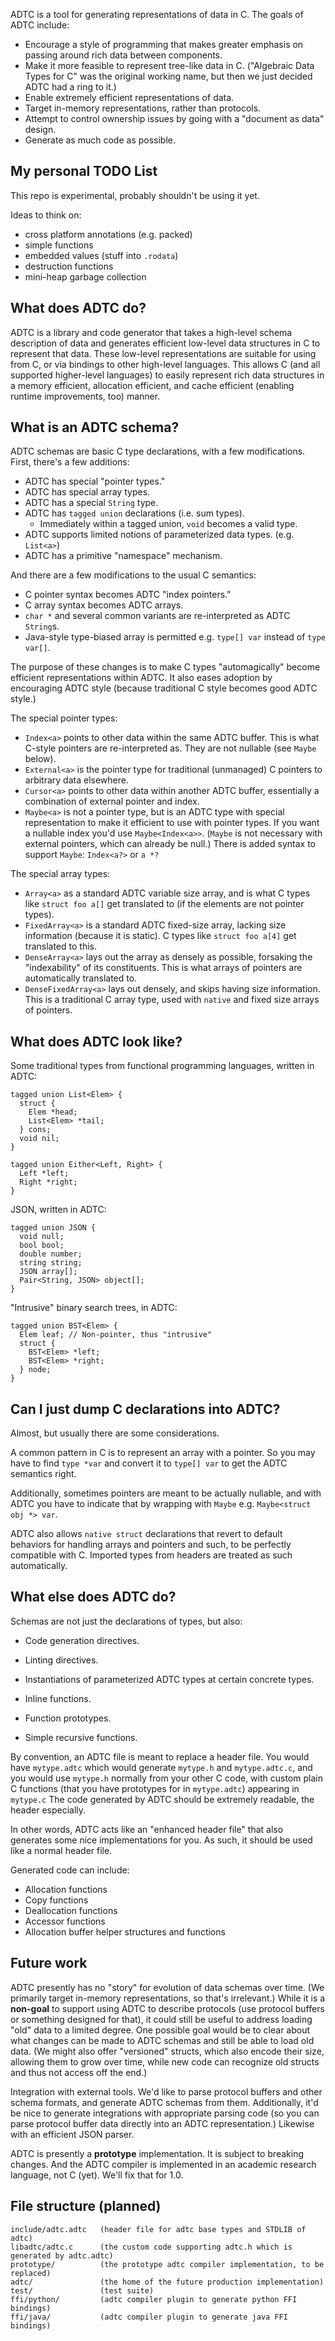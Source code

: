 
ADTC is a tool for generating representations of data in C.
The goals of ADTC include:

* Encourage a style of programming that makes greater emphasis on passing around rich data between components.
* Make it more feasible to represent tree-like data in C. ("Algebraic Data Types for C" was the original working name, but then we just decided ADTC had a ring to it.)
* Enable extremely efficient representations of data.
* Target in-memory representations, rather than protocols.
* Attempt to control ownership issues by going with a "document as data" design.
* Generate as much code as possible.

## My personal TODO List

This repo is experimental, probably shouldn't be using it yet.

Ideas to think on:

* cross platform annotations (e.g. packed)
* simple functions
* embedded values (stuff into `.rodata`)
* destruction functions
* mini-heap garbage collection

## What does ADTC do?

ADTC is a library and code generator that takes a high-level schema description of data and generates efficient low-level data structures in C to represent that data.
These low-level representations are suitable for using from C, or via bindings to other high-level languages.
This allows C (and all supported higher-level languages) to easily represent rich data structures in a memory efficient, allocation efficient, and cache efficient (enabling runtime improvements, too) manner.

## What is an ADTC schema?

ADTC schemas are basic C type declarations, with a few modifications.
First, there's a few additions:

* ADTC has special "pointer types."
* ADTC has special array types.
* ADTC has a special `String` type.
* ADTC has `tagged union` declarations (i.e. sum types).
  * Immediately within a tagged union, `void` becomes a valid type.
* ADTC supports limited notions of parameterized data types. (e.g. `List<a>`)
* ADTC has a primitive "namespace" mechanism.

And there are a few modifications to the usual C semantics:

* C pointer syntax becomes ADTC "index pointers."
* C array syntax becomes ADTC arrays.
* `char *` and several common variants are re-interpreted as ADTC `String`s.
* Java-style type-biased array is permitted e.g. `type[] var` instead of `type var[]`.

The purpose of these changes is to make C types "automagically" become efficient representations within ADTC.
It also eases adoption by encouraging ADTC style (because traditional C style becomes good ADTC style.)

The special pointer types:

* `Index<a>` points to other data within the same ADTC buffer. This is what C-style pointers are re-interpreted as. They are not nullable (see `Maybe` below).
* `External<a>` is the pointer type for traditional (unmanaged) C pointers to arbitrary data elsewhere.
* `Cursor<a>` points to other data within another ADTC buffer, essentially a combination of external pointer and index.
* `Maybe<a>` is not a pointer type, but is an ADTC type with special representation to make it efficient to use with pointer types. If you want a nullable index you'd use `Maybe<Index<a>>`. (`Maybe` is not necessary with external pointers, which can already be null.) There is added syntax to support `Maybe`: `Index<a?>` or `a *?`

The special array types:

* `Array<a>` as a standard ADTC variable size array, and is what C types like `struct foo a[]` get translated to (if the elements are not pointer types).
* `FixedArray<a>` is a standard ADTC fixed-size array, lacking size information (because it is static). C types like `struct foo a[4]` get translated to this.
* `DenseArray<a>` lays out the array as densely as possible, forsaking the "indexability" of its constituents. This is what arrays of pointers are automatically translated to.
* `DenseFixedArray<a>` lays out densely, and skips having size information. This is a traditional C array type, used with `native` and fixed size arrays of pointers.

## What does ADTC look like?

Some traditional types from functional programming languages, written in ADTC:

```
tagged union List<Elem> {
  struct {
    Elem *head;
    List<Elem> *tail;
  } cons;
  void nil;
}

tagged union Either<Left, Right> {
  Left *left;
  Right *right;
}
```

JSON, written in ADTC:

```
tagged union JSON {
  void null;
  bool bool;
  double number;
  string string;
  JSON array[];
  Pair<String, JSON> object[];
}
```

"Intrusive" binary search trees, in ADTC:

```
tagged union BST<Elem> {
  Elem leaf; // Non-pointer, thus "intrusive"
  struct {
    BST<Elem> *left;
    BST<Elem> *right;
  } node;
}
```

## Can I just dump C declarations into ADTC?

Almost, but usually there are some considerations.

A common pattern in C is to represent an array with a pointer.
So you may have to find `type *var` and convert it to `type[] var` to get the ADTC semantics right.

Additionally, sometimes pointers are meant to be actually nullable, and with ADTC you have to indicate that by wrapping with `Maybe` e.g. `Maybe<struct obj *> var`.

ADTC also allows `native struct` declarations that revert to default behaviors for handling arrays and pointers and such, to be perfectly compatible with C.
Imported types from headers are treated as such automatically.

## What else does ADTC do?

Schemas are not just the declarations of types, but also:

* Code generation directives.
* Linting directives.
* Instantiations of parameterized ADTC types at certain concrete types.

* Inline functions.
* Function prototypes.
* Simple recursive functions.

By convention, an ADTC file is meant to replace a header file.
You would have `mytype.adtc` which would generate `mytype.h` and `mytype.adtc.c`, and you would use `mytype.h` normally from your other C code, with custom plain C functions (that you have prototypes for in `mytype.adtc`) appearing in `mytype.c`
The code generated by ADTC should be extremely readable, the header especially.

In other words, ADTC acts like an "enhanced header file" that also generates some nice implementations for you.
As such, it should be used like a normal header file.

Generated code can include:

* Allocation functions
* Copy functions
* Deallocation functions
* Accessor functions
* Allocation buffer helper structures and functions

## Future work

ADTC presently has no "story" for evolution of data schemas over time.
(We primarily target in-memory representations, so that's irrelevant.)
While it is a **non-goal** to support using ADTC to describe protocols (use protocol buffers or something designed for that), it could still be useful to address loading "old" data to a limited degree.
One possible goal would be to clear about what changes can be made to ADTC schemas and still be able to load old data.
(We might also offer "versioned" structs, which also encode their size, allowing them to grow over time, while new code can recognize old structs and thus not access off the end.)

Integration with external tools.
We'd like to parse protocol buffers and other schema formats, and generate ADTC schemas from them.
Additionally, it'd be nice to generate integrations with appropriate parsing code (so you can parse protocol buffer data directly into an ADTC representation.)
Likewise with an efficient JSON parser.

ADTC is presently a **prototype** implementation.
It is subject to breaking changes.
And the ADTC compiler is implemented in an academic research language, not C (yet).
We'll fix that for 1.0.


## File structure (planned)

```
include/adtc.adtc   (header file for adtc base types and STDLIB of adtc)
libadtc/adtc.c      (the custom code supporting adtc.h which is generated by adtc.adtc)
prototype/          (the prototype adtc compiler implementation, to be replaced)
adtc/               (the home of the future production implementation)
test/               (test suite)
ffi/python/         (adtc compiler plugin to generate python FFI bindings)
ffi/java/           (adtc compiler plugin to generate java FFI bindings)
```

